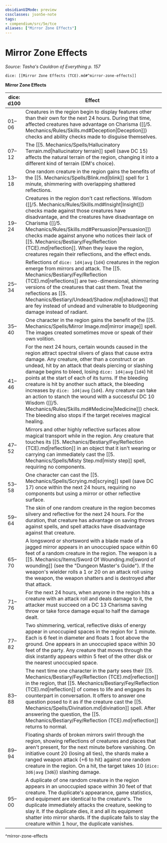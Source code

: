 ```yaml
---
obsidianUIMode: preview
cssclasses: json5e-note
tags:
- compendium/src/5e/tce
aliases: ["Mirror Zone Effects"]
---
```

# Mirror Zone Effects
*Source: Tasha's Cauldron of Everything p. 157* 

`dice: [[Mirror Zone Effects (TCE).md#^mirror-zone-effects]]`

**Mirror Zone Effects**

| dice: d100 | Effect |
|------------|--------|
| 01–06 | Creatures in the region begin to display features other than their own for the next 24 hours. During that time, affected creatures have advantage on Charisma ([[/5. Mechanics/Rules/Skills.md#Deception\|Deception]]) checks and ability checks made to disguise themselves. |
| 07–12 | The [[5. Mechanics/Spells/Hallucinatory Terrain.md\|hallucinatory terrain]] spell (save DC 15) affects the natural terrain of the region, changing it into a different kind of terrain (DM's choice). |
| 13–18 | One random creature in the region gains the benefits of the [[5. Mechanics/Spells/Blink.md\|blink]] spell for 1 minute, shimmering with overlapping shattered reflections. |
| 19–24 | Creatures in the region don't cast reflections. Wisdom ([[/5. Mechanics/Rules/Skills.md#Insight\|Insight]]) checks made against those creatures have disadvantage, and the creatures have disadvantage on Charisma ([[/5. Mechanics/Rules/Skills.md#Persuasion\|Persuasion]]) checks made against anyone who notices their lack of [[5. Mechanics/Bestiary/Fey/Reflection (TCE).md\|reflection]]. When they leave the region, creatures regain their reflections, and the effect ends. |
| 25–34 | Reflections of `dice: 1d4\|avg` (`1d4`) creatures in the region emerge from mirrors and attack. The [[5. Mechanics/Bestiary/Fey/Reflection (TCE).md\|reflections]] are two-dimensional, shimmering versions of the creatures that cast them. Treat the reflections as [[5. Mechanics/Bestiary/Undead/Shadow.md\|shadows]] that are fey instead of undead and vulnerable to bludgeoning damage instead of radiant. |
| 35–40 | One character in the region gains the benefit of the [[5. Mechanics/Spells/Mirror Image.md\|mirror image]] spell. The images created sometimes move or speak of their own volition. |
| 41–46 | For the next 24 hours, certain wounds caused in the region attract spectral slivers of glass that cause extra damage. Any creature, other than a construct or an undead, hit by an attack that deals piercing or slashing damage begins to bleed, losing `dice: 1d4\|avg` (`1d4`) hit points at the start of each of its turns. If the bleeding creature is hit by another such attack, the bleeding increases by `dice: 1d4\|avg` (`1d4`). Any creature can take an action to stanch the wound with a successful DC 10 Wisdom ([[/5. Mechanics/Rules/Skills.md#Medicine\|Medicine]]) check. The bleeding also stops if the target receives magical healing. |
| 47–52 | Mirrors and other highly reflective surfaces allow magical transport while in the region. Any creature that touches its [[5. Mechanics/Bestiary/Fey/Reflection (TCE).md\|reflection]] in an object that it isn't wearing or carrying can immediately cast the [[5. Mechanics/Spells/Misty Step.md\|misty step]] spell, requiring no components. |
| 53–58 | One character can cast the [[5. Mechanics/Spells/Scrying.md\|scrying]] spell (save DC 17) once within the next 24 hours, requiring no components but using a mirror or other reflective surface. |
| 59–64 | The skin of one random creature in the region becomes silvery and reflective for the next 24 hours. For the duration, that creature has advantage on saving throws against spells, and spell attacks have disadvantage against that creature. |
| 65–70 | A longsword or shortsword with a blade made of a jagged mirror appears in an unoccupied space within 60 feet of a random creature in the region. The weapon is a [[5. Mechanics/Items/Sword Of Wounding.md\|sword of wounding]] (see the "Dungeon Master's Guide"). If the weapon's wielder rolls a 1 or 20 on an attack roll using the weapon, the weapon shatters and is destroyed after that attack. |
| 71–76 | For the next 24 hours, when anyone in the region hits a creature with an attack roll and deals damage to it, the attacker must succeed on a DC 13 Charisma saving throw or take force damage equal to half the damage dealt. |
| 77–82 | Two shimmering, vertical, reflective disks of energy appear in unoccupied spaces in the region for 1 minute. Each is 6 feet in diameter and floats 1 foot above the ground. One appears in an unoccupied space within 30 feet of the party. Any creature that moves through the disk instantly appears within 5 feet of the other disk or the nearest unoccupied space. |
| 83–88 | The next time one character in the party sees their [[5. Mechanics/Bestiary/Fey/Reflection (TCE).md\|reflection]] in the region, that [[5. Mechanics/Bestiary/Fey/Reflection (TCE).md\|reflection]] of comes to life and engages its counterpart in conversation. It offers to answer one question posed to it as if the creature cast the [[5. Mechanics/Spells/Divination.md\|divination]] spell. After answering the question, the [[5. Mechanics/Bestiary/Fey/Reflection (TCE).md\|reflection]] returns to normal. |
| 89–94 | Floating shards of broken mirrors swirl through the region, showing reflections of creatures and places that aren't present, for the next minute before vanishing. On initiative count 20 (losing all ties), the shards make a ranged weapon attack (+6 to hit) against one random creature in the region. On a hit, the target takes 10 (`dice: 3d6\|avg` (`3d6`)) slashing damage. |
| 95–00 | A duplicate of one random creature in the region appears in an unoccupied space within 30 feet of that creature. The duplicate's appearance, game statistics, and equipment are identical to the creature's. The duplicate immediately attacks the creature, seeking to slay it. If the duplicate dies, it and all its equipment shatter into mirror shards. If the duplicate fails to slay the creature within 1 hour, the duplicate vanishes. |
^mirror-zone-effects